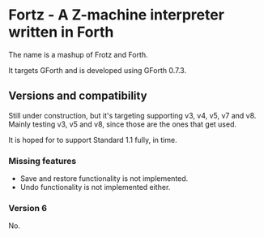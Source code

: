 # Fortz - A Z-machine interpreter written in Forth

The name is a mashup of Frotz and Forth.

It targets GForth and is developed using GForth 0.7.3.


## Versions and compatibility

Still under construction, but it's targeting supporting v3, v4, v5, v7 and v8.
Mainly testing v3, v5 and v8, since those are the ones that get used.

It is hoped for to support Standard 1.1 fully, in time.

### Missing features

- Save and restore functionality is not implemented.
- Undo functionality is not implemented either.

### Version 6

No.


